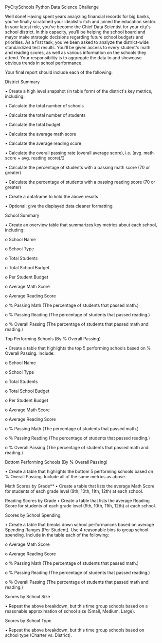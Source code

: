 PyCitySchools Python Data Science Challenge
 
Well done! Having spent years analyzing financial records for big banks, you've finally scratched your idealistic itch and joined the education sector. In your latest role, you've become the Chief Data Scientist for your city's school district. In this capacity, you'll be helping the school board and mayor make strategic decisions regarding future school budgets and priorities.
As a first task, you've been asked to analyze the district-wide standardized test results. You'll be given access to every student's math and reading scores, as well as various information on the schools they attend. Your responsibility is to aggregate the data to and showcase obvious trends in school performance.

Your final report should include each of the following:


District Summary

•	Create a high level snapshot (in table form) of the district's key metrics, including:

•	Calculate the total number of schools

•	Calculate the total number of students

•	Calculate the total budget

•	Calculate the average math score

•	Calculate the average reading score

•	Calculate the overall passing rate (overall average score), i.e. (avg. math score + avg. reading score)/2

•	Calculate the percentage of students with a passing math score (70 or greater)

•	Calculate the percentage of students with a passing reading score (70 or greater)

•	Create a dataframe to hold the above results

•	Optional: give the displayed data cleaner formatting


School Summary

•	Create an overview table that summarizes key metrics about each school, including:

o	School Name

o	School Type

o	Total Students

o	Total School Budget

o	Per Student Budget

o	Average Math Score

o	Average Reading Score

o	% Passing Math (The percentage of students that passed math.)

o	% Passing Reading (The percentage of students that passed reading.)

o	% Overall Passing (The percentage of students that passed math and reading.)


Top Performing Schools (By % Overall Passing)

•	Create a table that highlights the top 5 performing schools based on % Overall Passing. Include:

o	School Name

o	School Type

o	Total Students

o	Total School Budget

o	Per Student Budget

o	Average Math Score

o	Average Reading Score

o	% Passing Math (The percentage of students that passed math.)

o	% Passing Reading (The percentage of students that passed reading.)

o	% Overall Passing (The percentage of students that passed math and reading.)


Bottom Performing Schools (By % Overall Passing)

•	Create a table that highlights the bottom 5 performing schools based on % Overall Passing. Include all of the same metrics as above.


Math Scores by Grade**
•	Create a table that lists the average Math Score for students of each grade level (9th, 10th, 11th, 12th) at each school.


Reading Scores by Grade
•	Create a table that lists the average Reading Score for students of each grade level (9th, 10th, 11th, 12th) at each school.


Scores by School Spending

•	Create a table that breaks down school performances based on average Spending Ranges (Per Student). Use 4 reasonable bins to group school spending. Include in the table each of the following:

o	Average Math Score

o	Average Reading Score

o	% Passing Math (The percentage of students that passed math.)

o	% Passing Reading (The percentage of students that passed reading.)

o	% Overall Passing (The percentage of students that passed math and reading.)


Scores by School Size

•	Repeat the above breakdown, but this time group schools based on a reasonable approximation of school size (Small, Medium, Large).


Scores by School Type

•	Repeat the above breakdown, but this time group schools based on school type (Charter vs. District).




